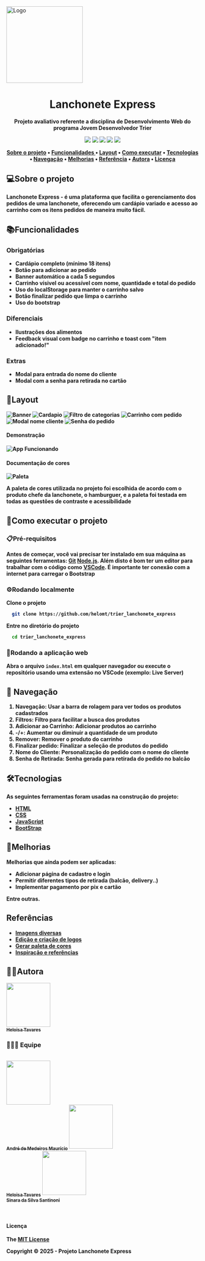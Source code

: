 <img src="\img\icon.png" alt="Logo" height=200px align="center"/>

<h1 align="center">Lanchonete Express</h1>
<p align="center"> <strong> Projeto avaliativo referente a disciplina de Desenvolvimento Web do programa Jovem Desenvolvedor Trier </p>

<p align="center">
  <img src="https://img.shields.io/badge/Bootstrap-563D7C?style=for-the-badge&logo=bootstrap&logoColor=white"/>
   <img src="https://img.shields.io/badge/HTML-FE5020?logo=html5&logoColor=white&style=for-the-badge"/>
   <img src="https://img.shields.io/badge/JavaScript-F7DF1E?logo=javascript&logoColor=black&style=for-the-badge"/>
   <img src="https://img.shields.io/badge/CSS-2D53E5?logo=css&logoColor=white&style=for-the-badge"/>
   <img src="https://img.shields.io/badge/-netlify-blue?style=for-the-badge&logo=netlify&logoColor=green"/>
</p>

<div align="center">

[Sobre o projeto](#sobre-o-projeto) • [Funcionalidades ](#funcionalidades) • [Layout](#layout) • [Como executar](#como-executar-o-projeto) • [Tecnologias](#tecnologias) • [Navegação](#navegação) • [Melhorias](#melhorias) • [Referência](#referência) • [Autora](#autora) • [Licença](#licença)

</div>

## 💻Sobre o projeto

**Lanchonete Express** - é uma plataforma que facilita o gerenciamento dos pedidos de uma lanchonete, oferecendo um cardápio variado e acesso ao carrinho com os itens pedidos de maneira muito fácil.

## 📚Funcionalidades

### Obrigatórias

- Cardápio completo (mínimo 18 itens)
- Botão para adicionar ao pedido
- Banner automático a cada 5 segundos
- Carrinho vísivel ou acessível com nome, quantidade e total do pedido
- Uso do localStorage para manter o carrinho salvo
- Botão finalizar pedido que limpa o carrinho
- Uso do bootstrap

### Diferenciais

- Ilustrações dos alimentos
- Feedback visual com badge no carrinho e toast com "item adicionado!"


### Extras

- Modal para entrada do nome do cliente
- Modal com a senha para retirada no cartão

## 🎨Layout

<img src="\img\screenshots\banner.png" alt="Banner"/>
<img src="\img\screenshots\cardapio.png" alt="Cardapio"/>
<img src="\img\screenshots\filtro.png" alt="Filtro de categorias"/>
<img src="\img\screenshots\carrinho.png" alt="Carrinho com pedido"/>
<img src="\img\screenshots\nome.png" alt="Modal nome cliente"/>
<img src="\img\screenshots\senha.png" alt="Senha do pedido"/>

#### Demonstração

<img src="\img/gif\func.gif" alt="App Funcionando">

#### Documentação de cores

<img src="src\assets\images\paleta.png" alt="Paleta"/>

A paleta de cores utilizada no projeto foi escolhida de acordo com o produto chefe da lanchonete, o hamburguer, e a paleta foi testada em todas as questões de contraste e acessibilidade

## 🚀Como executar o projeto


### 📋Pré-requisitos

Antes de começar, você vai precisar ter instalado em sua máquina as seguintes ferramentas:
[Git](https://git-scm.com)
[Node.js](https://nodejs.org/en).
Além disto é bom ter um editor para trabalhar com o código como [VSCode](https://code.visualstudio.com/).
É importante ter conexão com a internet para carregar o Bootstrap

### ⚙️Rodando localmente

Clone o projeto

```bash
  git clone https://github.com/helomt/trier_lanchonete_express
```

Entre no diretório do projeto

```bash
  cd trier_lanchonete_express
```

### 🧭Rodando a aplicação web

Abra o arquivo `index.html` em qualquer navegador ou execute o repositório usando uma extensão no VSCode (exemplo: Live Server)

## 🚢 Navegação

1. **Navegação**: Usar a barra de rolagem para ver todos os produtos cadastrados
2. **Filtros**: Filtro para facilitar a busca dos produtos
3. **Adicionar ao Carrinho**: Adicionar produtos ao carrinho 
4. **-/+**: Aumentar ou diminuir a quantidade de um produto
5. **Remover**: Remover o produto do carrinho
6. **Finalizar pedido**: Finalizar a seleção de produtos do pedido
7. **Nome do Cliente**: Personalização do pedido com o nome do cliente
8. **Senha de Retirada**: Senha gerada para retirada do pedido no balcão

## 🛠️Tecnologias

As seguintes ferramentas foram usadas na construção do projeto:

- [HTML](https://developer.mozilla.org/pt-BR/docs/Web/HTML)
- [CSS](https://developer.mozilla.org/pt-BR/docs/Web/CSS)
- [JavaScript](https://developer.mozilla.org/pt-BR/docs/Web/JavaScript)
- [BootStrap](https://getbootstrap.com/)


## 🚩Melhorias

Melhorias que ainda podem ser aplicadas:

- Adicionar página de cadastro e login
- Permitir diferentes tipos de retirada (balcão, delivery..)
- Implementar pagamento por pix e cartão

Entre outras.

## Referências
- [Imagens diversas](https://unsplash.com/pt-br)
- [Edição e criação de logos](https://www.canva.com/)
- [Gerar paleta de cores](https://coolors.co/)
- [Inspiração e referências](https://dribbble.com/)
  

## 🐱‍👤Autora

[<img src="https://avatars.githubusercontent.com/helomt" width=115><br><sub>Heloisa Tavares</sub>](https://github.com/helomt)

### 👩👩🧑 Equipe
<div style="display:flex; align-items:left;">

[<img src="https://avatars.githubusercontent.com/andresenai-dotcom" width=115><br><sub>André de Medeiros Maurício</sub>](https://github.com/andresenai-dotcom)
[<img src="https://avatars.githubusercontent.com/helomt" width=115><br><sub>Heloisa Tavares</sub>](https://github.com/helomt)
[<img src="https://avatars.githubusercontent.com/sinara-santinoni" width=115><br><sub>Sinara da Silva Santinoni</sub>](https://github.com/sinara-santinoni)


</div>
<br>

#### Licença

The [MIT License](https://choosealicense.com/licenses/mit/)

Copyright :copyright: 2025 - Projeto Lanchonete Express
